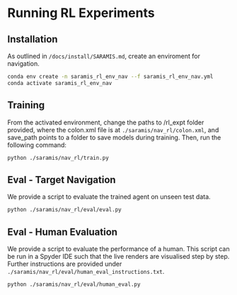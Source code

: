 # Running RL Experiments

## Installation

As outlined in `/docs/install/SARAMIS.md`, create an enviroment for navigation.

```bash
conda env create -n saramis_rl_env_nav --f saramis_rl_env_nav.yml
conda activate saramis_rl_env_nav
```

## Training

From the activated environment, change the paths to /rl_expt folder provided, where the colon.xml file is at `./saramis/nav_rl/colon.xml`, and save_path points to a folder to save models during training. Then, run the following command:

```bash
python ./saramis/nav_rl/train.py
```

## Eval - Target Navigation

We provide a script to evaluate the trained agent on unseen test data.

```bash
python ./saramis/nav_rl/eval/eval.py
```


## Eval - Human Evaluation

We provide a script to evaluate the performance of a human. This script can be run in a Spyder IDE such that the live renders are visualised step by step. Further instructions are provided under `./saramis/nav_rl/eval/human_eval_instructions.txt`.

```bash
python ./saramis/nav_rl/eval/human_eval.py
```

